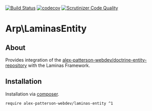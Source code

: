 [![Build Status](https://travis-ci.com/alex-patterson-webdev/laminas-entity.svg?branch=master)](https://travis-ci.com/alex-patterson-webdev/laminas-entity)
[![codecov](https://codecov.io/gh/alex-patterson-webdev/laminas-entity/branch/master/graph/badge.svg)](https://codecov.io/gh/alex-patterson-webdev/laminas-entity)
[![Scrutinizer Code Quality](https://scrutinizer-ci.com/g/alex-patterson-webdev/laminas-entity/badges/quality-score.png?b=master)](https://scrutinizer-ci.com/g/alex-patterson-webdev/laminas-entity/?branch=master)

# Arp\LaminasEntity

## About

Provides integration of the [alex-patterson-webdev/doctrine-entity-repository](https://github.com/alex-patterson-webdev/doctrine-entity-repository) with the Laminas Framework.

## Installation

Installation via [composer](https://getcomposer.org).

    require alex-patterson-webdev/laminas-entity ^1
